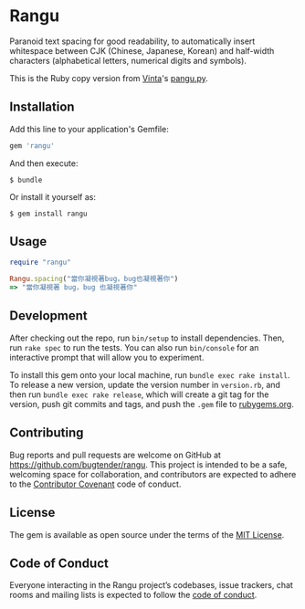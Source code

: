 # Rangu

Paranoid text spacing for good readability, to automatically insert whitespace between CJK (Chinese, Japanese, Korean) and half-width characters (alphabetical letters, numerical digits and symbols).

This is the Ruby copy version from [Vinta](https://github.com/vinta)'s [pangu.py](https://github.com/vinta/pangu.py).

## Installation

Add this line to your application's Gemfile:

```ruby
gem 'rangu'
```

And then execute:

    $ bundle

Or install it yourself as:

    $ gem install rangu

## Usage

```ruby
require "rangu"

Rangu.spacing("當你凝視著bug，bug也凝視著你")
=> "當你凝視著 bug，bug 也凝視著你"
```

## Development

After checking out the repo, run `bin/setup` to install dependencies. Then, run `rake spec` to run the tests. You can also run `bin/console` for an interactive prompt that will allow you to experiment.

To install this gem onto your local machine, run `bundle exec rake install`. To release a new version, update the version number in `version.rb`, and then run `bundle exec rake release`, which will create a git tag for the version, push git commits and tags, and push the `.gem` file to [rubygems.org](https://rubygems.org).

## Contributing

Bug reports and pull requests are welcome on GitHub at https://github.com/bugtender/rangu. This project is intended to be a safe, welcoming space for collaboration, and contributors are expected to adhere to the [Contributor Covenant](http://contributor-covenant.org) code of conduct.

## License

The gem is available as open source under the terms of the [MIT License](https://opensource.org/licenses/MIT).

## Code of Conduct

Everyone interacting in the Rangu project’s codebases, issue trackers, chat rooms and mailing lists is expected to follow the [code of conduct](https://github.com/bugtender/rangu/blob/master/CODE_OF_CONDUCT.md).
